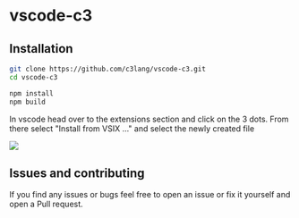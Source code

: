 # vscode-c3

## Installation

```bash
git clone https://github.com/c3lang/vscode-c3.git
cd vscode-c3

npm install
npm build
```

In vscode head over to the extensions section and click on the 3 dots. From there select "Install from VSIX ..." and select the newly created file

![](https://i.imgur.com/yv9C4AI.png)

## Issues and contributing

If you find any issues or bugs feel free to open an issue or fix it yourself and open a Pull request.
